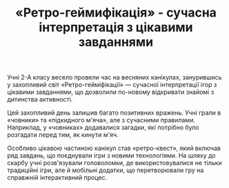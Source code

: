 ﻿---
title: «Ретро-геймифікація» - сучасна інтерпретація з цікавими завданнями
---

Учні 2-А класу весело провели час на весняних канікулах, занурившись у захопливий світ «Ретро-гейміфікації» — сучасної інтерпретації ігор з цікавими завданнями, що дозволили по-новому відкривати знайомі з дитинства активності.

Цей захопливий день залишив багато позитивних вражень. Учні грали в «човники» та «підкидного м'яча», але з сучасними правилами. Наприклад, у «човниках» додавалися загадки, які потрібно було розгадати перед тим, як кинути м'яч.

Особливо цікавою частиною канікул став «ретро-квест», який включав ряд завдань, що поєднували ігри з новими технологіями. На шляху до скарбу учні розв'язували головоломки, де використовувалися не тільки традиційні ігри, але й мобільні додатки, що перетворювали гру на справжній інтерактивний процес.

<youtube id="1bndBEv_Vw0" />